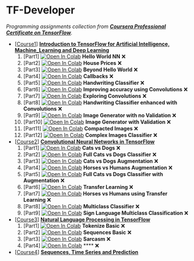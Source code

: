 # TF-Developer

_Programming assignments collection from [**Coursera Professional Certificate on TensorFlow**](https://www.coursera.org/professional-certificates/tensorflow-in-practice)._

- [[Course1](C1-Introduction_to_TensorFlow_for_Artificial_Intelligence_Machine_Learning_and_Deep_Learning)] [**Introduction to TensorFlow for Artificial Intelligence, Machine_Learning and Deep Learning**](https://www.coursera.org/learn/introduction-tensorflow)
    1. [Part1] [![Open In Colab](https://colab.research.google.com/assets/colab-badge.svg)](https://colab.research.google.com/github/damianiRiccardo90/TF-Developer/blob/master/C1-Introduction_to_TensorFlow_for_Artificial_Intelligence_Machine_Learning_and_Deep_Learning/W1-A_new_Programming_Paradigm/C1_W1_Lab_1_hello_world_nn.ipynb) **Hello World NN** :x:
    2. [Part2] [![Open In Colab](https://colab.research.google.com/assets/colab-badge.svg)](https://colab.research.google.com/github/damianiRiccardo90/TF-Developer/blob/master/C1-Introduction_to_TensorFlow_for_Artificial_Intelligence_Machine_Learning_and_Deep_Learning/W1-A_new_Programming_Paradigm/C1_W1_Assignment.ipynb) **House Prices** :x:
    3. [Part3] [![Open In Colab](https://colab.research.google.com/assets/colab-badge.svg)](https://colab.research.google.com/github/damianiRiccardo90/TF-Developer/blob/master/C1-Introduction_to_TensorFlow_for_Artificial_Intelligence_Machine_Learning_and_Deep_Learning/W2-Introduction_to_Computer_Vision/C1_W2_Lab_1_beyond_hello_world.ipynb) **Beyond Hello World** :x:
    4. [Part4] [![Open In Colab](https://colab.research.google.com/assets/colab-badge.svg)](https://colab.research.google.com/github/damianiRiccardo90/TF-Developer/blob/master/C1-Introduction_to_TensorFlow_for_Artificial_Intelligence_Machine_Learning_and_Deep_Learning/W2-Introduction_to_Computer_Vision/C1_W2_Lab_2_callbacks.ipynb) **Callbacks** :x:
    5. [Part5] [![Open In Colab](https://colab.research.google.com/assets/colab-badge.svg)](https://colab.research.google.com/github/damianiRiccardo90/TF-Developer/blob/master/C1-Introduction_to_TensorFlow_for_Artificial_Intelligence_Machine_Learning_and_Deep_Learning/W2-Introduction_to_Computer_Vision/C1_W2_Assignment.ipynb) **Handwriting Classifier** :x:
    6. [Part6] [![Open In Colab](https://colab.research.google.com/assets/colab-badge.svg)](https://colab.research.google.com/github/damianiRiccardo90/TF-Developer/blob/master/C1-Introduction_to_TensorFlow_for_Artificial_Intelligence_Machine_Learning_and_Deep_Learning/W3-Enhancing_Vision_with_Convolutional_Neural_Networks/C1_W3_Lab_1_improving_accuracy_using_convolutions.ipynb) **Improving accuracy using Convolutions** :x:
    7. [Part7] [![Open In Colab](https://colab.research.google.com/assets/colab-badge.svg)](https://colab.research.google.com/github/damianiRiccardo90/TF-Developer/blob/master/C1-Introduction_to_TensorFlow_for_Artificial_Intelligence_Machine_Learning_and_Deep_Learning/W3-Enhancing_Vision_with_Convolutional_Neural_Networks/C1_W3_Lab_2_exploring_convolutions.ipynb) **Exploring Convolutions** :x:
    8. [Part8] [![Open In Colab](https://colab.research.google.com/assets/colab-badge.svg)](https://colab.research.google.com/github/damianiRiccardo90/TF-Developer/blob/master/C1-Introduction_to_TensorFlow_for_Artificial_Intelligence_Machine_Learning_and_Deep_Learning/W3-Enhancing_Vision_with_Convolutional_Neural_Networks/C1_W3_Assignment.ipynb) **Handwriting Classifier enhanced with Convolutions** :x:
    9. [Part9] [![Open In Colab](https://colab.research.google.com/assets/colab-badge.svg)](https://colab.research.google.com/github/damianiRiccardo90/TF-Developer/blob/master/C1-Introduction_to_TensorFlow_for_Artificial_Intelligence_Machine_Learning_and_Deep_Learning/W4-Using_real_world_images/C1_W4_Lab_1_image_generator_no_validation.ipynb) **Image Generator with no Validation** :x:
    10. [Part10] [![Open In Colab](https://colab.research.google.com/assets/colab-badge.svg)](https://colab.research.google.com/github/damianiRiccardo90/TF-Developer/blob/master/C1-Introduction_to_TensorFlow_for_Artificial_Intelligence_Machine_Learning_and_Deep_Learning/W4-Using_real_world_images/C1_W4_Lab_2_image_generator_with_validation.ipynb) **Image Generator with Validation** :x:
    11. [Part11] [![Open In Colab](https://colab.research.google.com/assets/colab-badge.svg)](https://colab.research.google.com/github/damianiRiccardo90/TF-Developer/blob/master/C1-Introduction_to_TensorFlow_for_Artificial_Intelligence_Machine_Learning_and_Deep_Learning/W4-Using_real_world_images/C1_W4_Lab_3_compacted_images.ipynb) **Compacted Images** :x:
    12. [Part12] [![Open In Colab](https://colab.research.google.com/assets/colab-badge.svg)](https://colab.research.google.com/github/damianiRiccardo90/TF-Developer/blob/master/C1-Introduction_to_TensorFlow_for_Artificial_Intelligence_Machine_Learning_and_Deep_Learning/W4-Using_real_world_images/C1_W4_Assignment.ipynb) **Complex Images Classifier** :x:
- [[Course2](C2-Convolutional_Neural_Networks_in_TensorFlow)] [**Convolutional Neural Networks in TensorFlow**](https://www.coursera.org/learn/convolutional-neural-networks-tensorflow)
    1. [Part1] [![Open In Colab](https://colab.research.google.com/assets/colab-badge.svg)](https://colab.research.google.com/github/damianiRiccardo90/TF-Developer/blob/master/C2-Convolutional_Neural_Networks_in_TensorFlow/W1-Larger_Dataset/C2_W1_Lab_1_cats_vs_dogs.ipynb) **Cats vs Dogs** :x:
    2. [Part2] [![Open In Colab](https://colab.research.google.com/assets/colab-badge.svg)](https://colab.research.google.com/github/damianiRiccardo90/TF-Developer/blob/master/C2-Convolutional_Neural_Networks_in_TensorFlow/W1-Larger_Dataset/C2_W1_Assignment.ipynb) **Full Cats vs Dogs Classifier** :x:
    3. [Part3] [![Open In Colab](https://colab.research.google.com/assets/colab-badge.svg)](https://colab.research.google.com/github/damianiRiccardo90/TF-Developer/blob/master/C2-Convolutional_Neural_Networks_in_TensorFlow/W2-Augmentation/C2_W2_Lab_1_cats_v_dogs_augmentation.ipynb) **Cats vs Dogs Augmentation** :x:
    4. [Part4] [![Open In Colab](https://colab.research.google.com/assets/colab-badge.svg)](https://colab.research.google.com/github/damianiRiccardo90/TF-Developer/blob/master/C2-Convolutional_Neural_Networks_in_TensorFlow/W2-Augmentation/C2_W2_Lab_2_horses_v_humans_augmentation.ipynb) **Horses vs Humans Augmentation** :x:
    5. [Part5] [![Open In Colab](https://colab.research.google.com/assets/colab-badge.svg)](https://colab.research.google.com/github/damianiRiccardo90/TF-Developer/blob/master/C2-Convolutional_Neural_Networks_in_TensorFlow/W2-Augmentation/C2_W2_Assignment.ipynb) **Full Cats vs Dogs Classifier with Augmentation** :x:
    6. [Part6] [![Open In Colab](https://colab.research.google.com/assets/colab-badge.svg)](https://colab.research.google.com/github/damianiRiccardo90/TF-Developer/blob/master/C2-Convolutional_Neural_Networks_in_TensorFlow/W3-Transfer_Learning/C2_W3_Lab_1_transfer_learning.ipynb) **Transfer Learning** :x:
    7. [Part7] [![Open In Colab](https://colab.research.google.com/assets/colab-badge.svg)](https://colab.research.google.com/github/damianiRiccardo90/TF-Developer/blob/master/C2-Convolutional_Neural_Networks_in_TensorFlow/W3-Transfer_Learning/C2_W3_Assignment.ipynb) **Horses vs Humans using Transfer Learning** :x:
    8. [Part8] [![Open In Colab](https://colab.research.google.com/assets/colab-badge.svg)](https://colab.research.google.com/github/damianiRiccardo90/TF-Developer/blob/master/C2-Convolutional_Neural_Networks_in_TensorFlow/W4-Multiclass_Classifications/C2_W4_Lab_1_multi_class_classifier.ipynb) **Multiclass Classifier** :x:
    9. [Part9] [![Open In Colab](https://colab.research.google.com/assets/colab-badge.svg)](https://colab.research.google.com/github/damianiRiccardo90/TF-Developer/blob/master/C2-Convolutional_Neural_Networks_in_TensorFlow/W4-Multiclass_Classifications/C2_W4_Assignment.ipynb) **Sign Language Multiclass Classification** :x:
- [[Course3](C3-Natural_Language_Processing_in_TensorFlow)] [**Natural Language Processing in TensorFlow**](https://www.coursera.org/learn/natural-language-processing-tensorflow)
    1. [Part1] [![Open In Colab](https://colab.research.google.com/assets/colab-badge.svg)](https://colab.research.google.com/github/damianiRiccardo90/TF-Developer/blob/master/C3-Natural_Language_Processing_in_TensorFlow/W1-Sentiment_in_text/C3_W1_Lab_1_tokenize_basic.ipynb) **Tokenize Basic** :x:
    2. [Part2] [![Open In Colab](https://colab.research.google.com/assets/colab-badge.svg)](https://colab.research.google.com/github/damianiRiccardo90/TF-Developer/blob/master/C3-Natural_Language_Processing_in_TensorFlow/W1-Sentiment_in_text/C3_W1_Lab_2_sequences_basic.ipynb) **Sequences Basic** :x:
    3. [Part3] [![Open In Colab](https://colab.research.google.com/assets/colab-badge.svg)](https://colab.research.google.com/github/damianiRiccardo90/TF-Developer/blob/master/C3-Natural_Language_Processing_in_TensorFlow/W1-Sentiment_in_text/C3_W1_Lab_3_sarcasm.ipynb) **Sarcasm** :x:
    4. [Part4] [![Open In Colab](https://colab.research.google.com/assets/colab-badge.svg)](https://colab.research.google.com/github/damianiRiccardo90/TF-Developer/blob/master/C3-Natural_Language_Processing_in_TensorFlow/W1-Sentiment_in_text/.ipynb) **** :x:
- [[Course4](C4-Sequences_Time_Series_and_Prediction)] [**Sequences, Time Series and Prediction**](https://www.coursera.org/learn/tensorflow-sequences-time-series-and-prediction)
